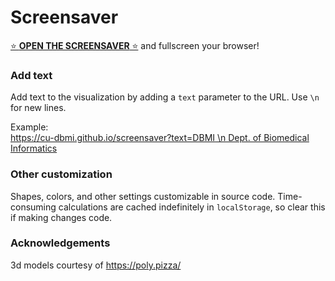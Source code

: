 # Screensaver

[⭐️ **OPEN THE SCREENSAVER** ⭐️](https://cu-dbmi.github.io/screensaver) and fullscreen your browser!

### Add text

Add text to the visualization by adding a `text` parameter to the URL.
Use `\n` for new lines.

Example:  
[https://cu-dbmi.github.io/screensaver?text=DBMI \n Dept. of Biomedical Informatics](https://cu-dbmi.github.io/screensaver/?text=DBMI%20\n%20Dept.%20of%20Biomedical%20Informatics)

### Other customization

Shapes, colors, and other settings customizable in source code.
Time-consuming calculations are cached indefinitely in `localStorage`, so clear this if making changes code.

### Acknowledgements

3d models courtesy of https://poly.pizza/
